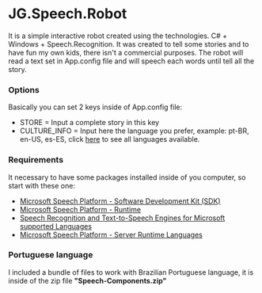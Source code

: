 # JG.Speech.Robot
It is a simple interactive robot created using the technologies. C# + Windows + Speech.Recognition. It was created to tell some stories and to have fun my own kids, there isn't a commercial purposes.
The robot will read a text set in App.config file and will speech each words until tell all the story.

<h3>Options</h3>
Basically you can set 2 keys inside of App.config file:
<ul>
<li>STORE = Input a complete story in this key</li>
<li>CULTURE_INFO = Input here the language you prefer, example: pt-BR, en-US, es-ES, click <a target="_blank" href="https://www.microsoft.com/en-us/download/details.aspx?id=21924">here</a> to see all languages available. </li>
</ul>

<h3>Requirements</h3>
It necessary to have some packages installed inside of you computer, so start with these one:
<ul>
<li><a target="_blank" href="https://www.microsoft.com/en-us/download/details.aspx?id=27226">Microsoft Speech Platform - Software Development Kit (SDK)</a></li>
<li><a target="_blank" href="https://www.microsoft.com/en-us/download/details.aspx?id=27225">Microsoft Speech Platform - Runtime</a></li>
<li><a target="_blank" href="https://www.microsoft.com/en-us/download/details.aspx?id=21924">Speech Recognition and Text-to-Speech Engines for Microsoft supported Languages</a></li>
<li><a target="_blank" href="https://www.microsoft.com/en-us/download/details.aspx?id=27224">Microsoft Speech Platform - Server Runtime Languages</a></li>
</ul>

<h3>Portuguese language</h3>
I included a bundle of files to work with Brazilian Portuguese language, it is inside of the zip file <b>"Speech-Components.zip"</b> 



